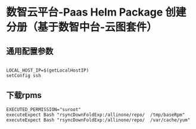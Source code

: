 # 数智云平台-Paas Helm Package 创建分册（基于数智中台-云图套件）

## 通用配置参数

```

LOCAL_HOST_IP=$(getLocalHostIP)
setConfig ssh
```


## 下载rpms

````
EXECUTED_PERMISSION="suroot"
executeExpect Bash "rsyncDownFoldExp:/allinone/repo/  /tmp/baseRpm"
executeExpect Bash "rsyncDownFoldExp:/allinone/repo/  /var/cache/yum"
````

